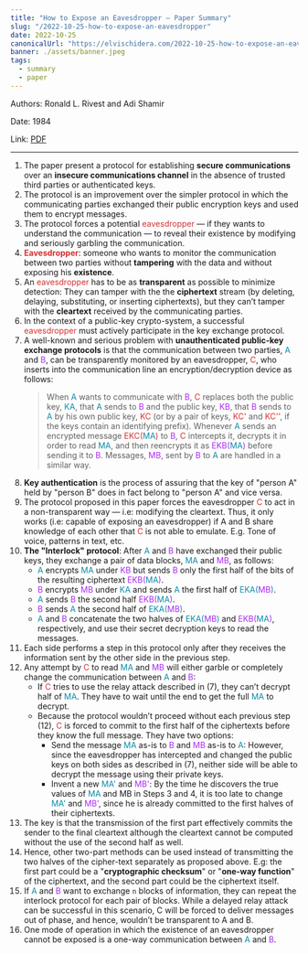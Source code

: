 ```yaml
---
title: "How to Expose an Eavesdropper — Paper Summary"
slug: "/2022-10-25-how-to-expose-an-eavesdropper"
date: 2022-10-25
canonicalUrl: "https://elvischidera.com/2022-10-25-how-to-expose-an-eavesdropper/"
banner: ./assets/banner.jpeg
tags:
  - summary
  - paper
---
```


Authors: Ronald L. Rivest and Adi Shamir

Date: 1984

Link: [PDF](https://dl.acm.org/doi/pdf/10.1145/358027.358053)

-----

1. The paper present a protocol for establishing **secure communications** over an **insecure communications channel** in the absence of trusted third parties or authenticated keys.
2. The protocol is an improvement over the simpler protocol in which the communicating parties exchanged their public encryption keys and used them to encrypt messages.
3. The protocol forces a potential <font color="#d53032">eavesdropper</font> — if they wants to understand the communication — to reveal their existence by modifying and seriously garbling the communication.
4. **<font color="#d53032">Eavesdropper</font>**: someone who wants to monitor the communication between two parties without **tampering** with the data and without exposing his **existence**.
5. An <font color="#d53032">eavesdropper</font> has to be as **transparent** as possible to minimize detection: They can tamper with the the **ciphertext** stream (by deleting, delaying, substituting, or inserting ciphertexts), but they can’t tamper with the **cleartext** received by the communicating parties.
6. In the context of a public-key crypto-system, a successful <font color="#d53032">eavesdropper</font> must actively participate in the key exchange protocol.
7. A well-known and serious problem with **unauthenticated public-key exchange protocols** is that the communication between two parties, <font color="#0B8BAA">A</font> and <font color="#ac28f6">B</font>, can be transparently monitored by an eavesdropper, <font color="#d53032">C</font>, who inserts into the communication line an encryption/decryption device as follows:
     > When <font color="#0B8BAA">A</font> wants to communicate with <font color="#ac28f6">B</font>, <font color="#d53032">C</font> replaces both the public key, <font color="#0B8BAA">KA</font>, that <font color="#0B8BAA">A</font> sends to <font color="#ac28f6">B</font> and the public key, <font color="#ac28f6">KB</font>, that <font color="#ac28f6">B</font> sends to <font color="#0B8BAA">A</font> by his own public key, <font color="#d53032">KC</font> (or by a pair of keys, <font color="#d53032">KC'</font> and <font color="#d53032">KC''</font>, if the keys contain an identifying prefix). Whenever <font color="#0B8BAA">A</font> sends an encrypted message <font color="#d53032">EKC(</font><font color="#0B8BAA">MA</font><font color="#d53032">)</font> to <font color="#ac28f6">B</font>, <font color="#d53032">C</font> intercepts it, decrypts it in order to read <font color="#0B8BAA">MA</font>, and then reencrypts it as <font color="#ac28f6">EKB(</font><font color="#0B8BAA">MA</font><font color="#ac28f6">)</font> before sending it to <font color="#ac28f6">B</font>. Messages, <font color="#ac28f6">MB</font>, sent by <font color="#ac28f6">B</font> to <font color="#0B8BAA">A</font> are handled in a similar way.
8. **Key authentication** is the process of assuring that the key of "person A" held by "person B" does in fact belong to "person A" and vice versa.
9. The protocol proposed in this paper forces the eavesdropper <font color="#d53032">C</font> to act in a non-transparent way — i.e: modifying the cleartext. Thus, it only works (i.e: capable of exposing an eavesdropper) if A and B share knowledge of each other that <font color="#d53032">C</font> is not able to emulate. E.g. Tone of voice, patterns in text, etc.
10. **The "Interlock" protocol**: After <font color="#0B8BAA">A</font> and <font color="#ac28f6">B</font> have exchanged their public keys, they exchange a pair of data blocks, <font color="#0B8BAA">MA</font> and <font color="#ac28f6">MB</font>, as follows:
    * <font color="#0B8BAA">A</font> encrypts <font color="#0B8BAA">MA</font> under <font color="#ac28f6">KB</font> but sends <font color="#ac28f6">B</font> only the first half of the bits of the resulting ciphertext <font color="#ac28f6">EKB(</font><font color="#0B8BAA">MA</font><font color="#ac28f6">)</font>.
    * <font color="#ac28f6">B</font> encrypts <font color="#ac28f6">MB</font> under <font color="#0B8BAA">KA</font> and sends <font color="#0B8BAA">A</font> the first half of <font color="#0B8BAA">EKA(</font><font color="#ac28f6">MB</font><font color="#0B8BAA">)</font>.
    * <font color="#0B8BAA">A</font> sends <font color="#ac28f6">B</font> the second half <font color="#ac28f6">EKB(</font><font color="#0B8BAA">MA</font><font color="#ac28f6">)</font>.
    * <font color="#ac28f6">B</font> sends <font color="#0B8BAA">A</font> the second half of <font color="#0B8BAA">EKA(</font><font color="#ac28f6">MB</font><font color="#0B8BAA">)</font>.
    * <font color="#0B8BAA">A</font> and <font color="#ac28f6">B</font> concatenate the two halves of <font color="#0B8BAA">EKA(</font><font color="#ac28f6">MB</font><font color="#0B8BAA">)</font> and <font color="#ac28f6">EKB(</font><font color="#0B8BAA">MA</font><font color="#ac28f6">)</font>, respectively, and use their secret decryption keys to read the messages.
11. Each side performs a step in this protocol only after they receives the information sent by the other side in the previous step.
12. Any attempt by <font color="#d53032">C</font> to read <font color="#0B8BAA">MA</font> and <font color="#ac28f6">MB</font> will either garble or completely change the communication between <font color="#0B8BAA">A</font> and <font color="#ac28f6">B</font>:
    * If <font color="#d53032">C</font> tries to use the relay attack described in (7), they can’t decrypt half of <font color="#0B8BAA">MA</font>. They have to wait until the end to get the full <font color="#0B8BAA">MA</font> to decrypt.
    * Because the protocol wouldn’t proceed without each previous step (12), <font color="#d53032">C</font> is forced to commit to the first half of the ciphertexts before they know the full message. They have two options:
        * Send the message <font color="#0B8BAA">MA</font> as-is to <font color="#ac28f6">B</font> and <font color="#ac28f6">MB</font> as-is to <font color="#0B8BAA">A</font>: However, since the eavesdropper has intercepted and changed the public keys on both sides as described in (7), neither side will be able to decrypt the message using their private keys.
        * Invent a new <font color="#0B8BAA">MA'</font> and <font color="#ac28f6">MB'</font>: By the time he discovers the true values of <font color="#0B8BAA">MA</font> and MB in Steps 3 and 4, it is too late to change <font color="#0B8BAA">MA'</font> and <font color="#ac28f6">MB'</font>, since he is already committed to the first halves of their ciphertexts.
13. The key is that the transmission of the first part effectively commits the sender to the final cleartext although the cleartext cannot be computed without the use of the second half as well.
14. Hence, other two-part methods can be used instead of transmitting the two halves of the cipher-text separately as proposed above. E.g: the first part could be a "**cryptographic checksum**" or "**one-way function**" of the ciphertext, and the second part could be the ciphertext itself.
15. If <font color="#0B8BAA">A</font> and <font color="#ac28f6">B</font> want to exchange `n` blocks of information, they can repeat the interlock protocol for each pair of blocks. While a delayed relay attack can be successful in this scenario, C will be forced to deliver messages out of phase, and hence, wouldn’t be transparent to A and B.
16. One mode of operation in which the existence of an eavesdropper cannot be exposed is a one-way communication between <font color="#0B8BAA">A</font> and <font color="#ac28f6">B</font>.